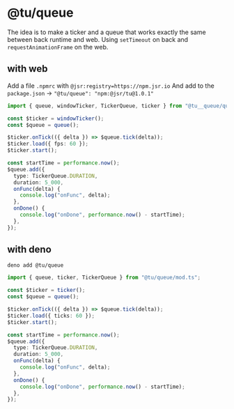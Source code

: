 # @tu/queue

The idea is to make a ticker and a queue that works exactly the same between back runtime and web.
Using `setTimeout` on back and `requestAnimationFrame` on the web.

## with web

Add a file `.npmrc` with `@jsr:registry=https://npm.jsr.io`
And add to the `package.json` -> `"@tu/queue": "npm:@jsr/tu@1.0.1"`

```ts
import { queue, windowTicker, TickerQueue, ticker } from "@tu__queue/queue";

const $ticker = windowTicker();
const $queue = queue();

$ticker.onTick(({ delta }) => $queue.tick(delta));
$ticker.load({ fps: 60 });
$ticker.start();

const startTime = performance.now();
$queue.add({
  type: TickerQueue.DURATION,
  duration: 5_000,
  onFunc(delta) {
    console.log("onFunc", delta);
  },
  onDone() {
    console.log("onDone", performance.now() - startTime);
  },
});
```

## with deno

`deno add @tu/queue`

```ts
import { queue, ticker, TickerQueue } from "@tu/queue/mod.ts";

const $ticker = ticker();
const $queue = queue();

$ticker.onTick(({ delta }) => $queue.tick(delta));
$ticker.load({ ticks: 60 });
$ticker.start();

const startTime = performance.now();
$queue.add({
  type: TickerQueue.DURATION,
  duration: 5_000,
  onFunc(delta) {
    console.log("onFunc", delta);
  },
  onDone() {
    console.log("onDone", performance.now() - startTime);
  },
});
```
